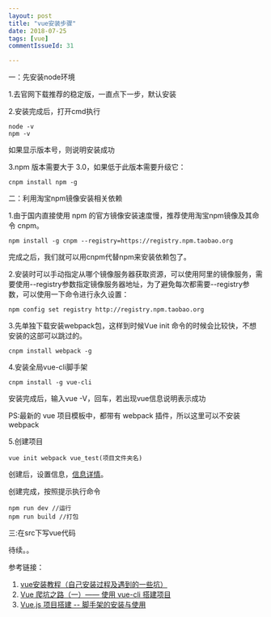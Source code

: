 ```yaml
---
layout: post
title: "vue安装步骤"
date: 2018-07-25
tags: [vue]
commentIssueId: 31

---
```


一：先安装node环境

1.去官网下载推荐的稳定版，一直点下一步，默认安装

2.安装完成后，打开cmd执行

```shell
node -v
npm -v
```

如果显示版本号，则说明安装成功

3.npm 版本需要大于 3.0，如果低于此版本需要升级它：
```shell
cnpm install npm -g
```

二：利用淘宝npm镜像安装相关依赖

1.由于国内直接使用 npm 的官方镜像安装速度慢，推荐使用淘宝npm镜像及其命令 cnpm。

```shell
npm install -g cnpm --registry=https://registry.npm.taobao.org
```

完成之后，我们就可以用cnpm代替npm来安装依赖包了。

2.安装时可以手动指定从哪个镜像服务器获取资源，可以使用阿里的镜像服务，需要使用--registry参数指定镜像服务器地址，为了避免每次都需要--registry参数，可以使用一下命令进行永久设置：

```shell
npm config set registry http://registry.npm.taobao.org
```

3.先单独下载安装webpack包，这样到时候Vue init 命令的时候会比较快，不想安装的这部可以跳过的。

```shell
cnpm install webpack -g
```
4.安装全局vue-cli脚手架
```shell
cnpm install -g vue-cli
```
安装完成后，输入vue -V，回车，若出现vue信息说明表示成功

PS:最新的 vue 项目模板中，都带有 webpack 插件，所以这里可以不安装 webpack

5.创建项目
```shell
vue init webpack vue_test(项目文件夹名)
```

创建后，设置信息，[信息详情]()。

创建完成，按照提示执行命令
```shell
npm run dev //运行
npm run build //打包
```
三:在src下写vue代码

待续。。


参考链接：
1. [vue安装教程（自己安装过程及遇到的一些坑）](https://blog.csdn.net/wy_Blog/article/details/73480847)
2. [Vue 爬坑之路（一）—— 使用 vue-cli 搭建项目](https://www.cnblogs.com/wisewrong/p/6255817.html)
3. [Vue.js 项目搭建 -- 脚手架的安装与使用](https://www.zybuluo.com/xudongh/note/758521)
